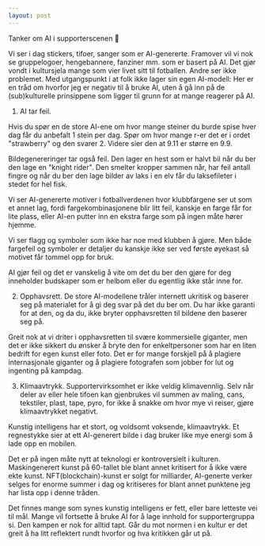 ```yaml
---
layout: post
---
```


Tanker om AI i supporterscenen :thread:

Vi ser i dag stickers, tifoer, sanger som er AI-genererte. Framover vil vi nok se gruppelogoer, hengebannere, fanziner mm. som er basert på AI. Det gjør vondt i kultursjela mange som vier livet sitt til fotballen. Andre ser ikke problemet. Med utgangspunkt i at folk ikke lager sin egen AI-modell: Her er en tråd om hvorfor jeg er negativ til å bruke AI, uten å gå inn på de (sub)kulturelle prinsippene som ligger til grunn for at mange reagerer på AI.

1. AI tar feil.

Hvis du spør en de store AI-ene om hvor mange steiner du burde spise hver dag får du anbefalt 1 stein per dag. Spør om hvor mange r-er det er i ordet "strawberry" og den svarer 2. Videre sier den at 9.11 er større en 9.9.

Bildegenereringer tar også feil. Den lager en hest som er halvt bil når du ber den lage en "knight rider". Den smelter kropper sammen når, har feil antall fingre og når du ber den lage bilder av laks i en elv får du laksefileter i stedet for hel fisk.

Vi ser AI-genererte motiver i fotballverdenen hvor klubbfargene ser ut som et annet lag, fordi fargekombinasjonene blir litt feil, kanskje en farge får for lite plass, eller AI-en putter inn en ekstra farge som på ingen måte hører hjemme.

Vi ser flagg og symboler som ikke har noe med klubben å gjøre. Men både fargefeil og symboler er detaljer du kanskje ikke ser ved første øyekast så motivet får tommel opp for bruk.

AI gjør feil og det er vanskelig å vite om det du ber den gjøre for deg inneholder budskaper som er helbom eller du egentlig ikke står inne for.

2. Opphavsrett. De store AI-modellene tråler internett ukritisk og baserer seg på materialet for å gi deg svar på det du ber om. Du har ikke garanti for at den, og da du, ikke bryter opphavsretten til bildene den baserer seg på.

Greit nok at vi driter i opphavsretten til svære kommersielle giganter, men det er ikke sikkert du ønsker å bryte den for enkeltpersoner som har en liten bedrift for egen kunst eller foto. Det er for mange forskjell på å plagiere internasjonale giganter og å plagiere fotografen som jobber for lut og ingenting på kampdag.

3. Klimaavtrykk. Supportervirksomhet er ikke veldig klimavennlig. Selv når deler av eller hele tifoen kan gjenbrukes vil summen av maling, cans, tekstiler, plast, tape, pyro, for ikke å snakke om hvor mye vi reiser, gjøre klimaavtrykket negativt.

Kunstig intelligens har et stort, og voldsomt voksende, klimaavtrykk. Et regnestykke sier at ett AI-generert bilde i dag bruker like mye energi som å lade opp en mobilen.

Det er på ingen måte nytt at teknologi er kontroversielt i kulturen. Maskingenerert kunst på 60-tallet ble blant annet kritisert for å ikke være ekte kunst. NFT(blockchain)-kunst er solgt for milliarder, AI-generte verker selges for enorme summer i dag og kritiseres for blant annet punktene jeg har lista opp i denne tråden.

Det finnes mange som synes kunstig intelligens er fett, eller bare letteste vei til mål. Mange vil fortsette å bruke AI for å lage innhold for supportergruppa si. Den kampen er nok for alltid tapt. Går du mot normen i en kultur er det greit å ha litt reflektert rundt hvorfor og hva kritikken går ut på.
